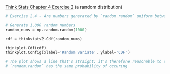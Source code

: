[Think Stats Chapter 4 Exercise 2](http://greenteapress.com/thinkstats2/html/thinkstats2005.html#toc41) (a random distribution)

```python
# Exercise 2.4 - Are numbers generated by `random.random` uniform between 0 and 1? i.e. Does every value in this range have the same probability?

# Generate 1,000 random numbers
random_nums = np.random.random(1000)

cdf = thinkstats2.Cdf(random_nums)

thinkplot.Cdf(cdf)
thinkplot.Config(xlabel='Random variate', ylabel='CDF')

# The plot shows a line that's straight; it's therefore reasonable to say that every value generated by
# `random.random` has the same probability of occuring
```
